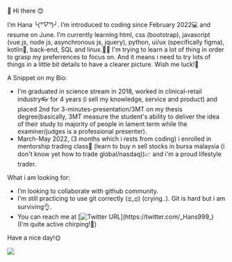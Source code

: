👋 Hi there 😊

I’m Hana ╰(*°▽°*)╯. I’m introduced to coding since February 2022💻 and resume on June. I’m currently learning html, css (bootstrap), javascript (vue.js, node js, asynchronous js, jquery), python, ui/ux (specifically figma), kotlin📱, back-end, SQL and linux.👩‍💻  I'm trying to learn a lot of thing in order to grasp my preferrences to focus on. And it means i need to try lots of things in a little bit details to have a clearer picture. Wish me luck!🥷

A Snippet on my Bio: 
- I'm graduated in science stream in 2018, worked in clinical-retail industry👓 for 4 years (i sell my knowledge, service and product) and placed 2nd for 3-minutes-presentation/3MT on my thesis degree(basically, 3MT measure the student's ability to deliver the idea of their study to majority of people in lament term while the examiner/judges is a professional presenter). 
- March-May 2022, (3 months which i rests from coding) i enrolled in mentorship trading class🚀 (learn to buy n sell stocks in bursa malaysia (i don't know yet how to trade global/nasdaq))📈 and i'm a proud lifestyle trader.


What i am looking for:
- I’m looking to collaborate with github community. 
- I'm still practicing to use git correctly (ಥ_ಥ) (crying..). Git is hard but i am surviving👌. 
- You can reach me at [![Twitter URL](https://img.shields.io/twitter/url/https/twitter.com/_Hans999_.svg?style=social&label=Follow%20%40_Hans999_)](https://twitter.com/_Hans999_)  
(I'm quite active chirping!🙈)


Have a nice day!🌞

<!---
Hanss4869/Hanss4869 is a ✨ special ✨ repository because its `README.md` (this file) appears on your GitHub profile.
You can click the Preview link to take a look at your changes.
--->
![](https://komarev.com/ghpvc/?username=Hans4869)
